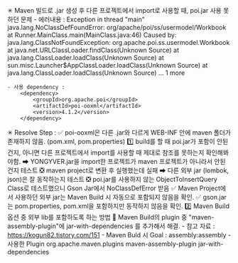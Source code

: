 ✳ Maven 빌드로 .jar 생성 후 다른 프로젝트에서 import로 사용할 때, poi.jar 사용 못하던 문제
	- 에러내용 : Exception in thread "main" java.lang.NoClassDefFoundError: org/apache/poi/ss/usermodel/Workbook at Runner.MainClass.main(MainClass.java:46)
	Caused by: java.lang.ClassNotFoundException: org.apache.poi.ss.usermodel.Workbook
	at java.net.URLClassLoader.findClass(Unknown Source)
	at java.lang.ClassLoader.loadClass(Unknown Source)
	at sun.misc.Launcher$AppClassLoader.loadClass(Unknown Source)
	at java.lang.ClassLoader.loadClass(Unknown Source)
	... 1 more

	- 사용 dependency :
		<dependency>
			<groupId>org.apache.poi</groupId>
			<artifactId>poi-ooxml</artifactId>
			<version>4.1.2</version>
		</dependency>

✳ Resolve Step :
	✅ poi-ooxml은 다른 .jar와 다르게 WEB-INF 안에 maven 폴더가 존재하지 않음. (pom.xml, pom.properties)
	1️⃣ build를 할 때 poi.jar가 포함이 안된건지, 아니면 다른 프로젝트에서 import를 사용할 때 제대로 참조를 못하는지 확인해봐야함.
		➡ YONGYVER.jar을 import한 프로젝트가 maven 프로젝트가 아니라서 안된건지 테스트
			❎ maven project로 변환 후 실행했는데 실패
    	➡ 다른 외부 jar (lombok, json)은 잘 동작하는지 테스트
			❎ poi.jar를 사용하지 않는 ObjectToInsertQuery Class로 테스트했으니 Gson Jar에서 NoClassDefError 받음
    	✅ Maven Project에서 사용하던 외부 jar는 Maven Build 시 자동으로 포함되지 않음을 확인.
    	✅ gson.jar는 pom.properties, pom.xml을 포함하지만 동작하지 않음을 확인.
	2️⃣ Maven Build 옵션 중 외부 lib를 포함하도록 하는 방법
		🎉 Maven Build의 plugin 중 "maven-assembly-plugin"에 jar-with-dependencies 를 추가해서 해결.
		- 참고 자료 : https://kogun82.tistory.com/151
		- Maven Buld 시 Goal : assembly:assembly
		- 사용한 Plugin
		<plugins>
			<plugin>
		        <groupId>org.apache.maven.plugins</groupId>
		        <artifactId>maven-assembly-plugin</artifactId>
		        <configuration>
		          	<descriptorRefs>
		            	<descriptorRef>jar-with-dependencies</descriptorRef>
		          	</descriptorRefs>
		        </configuration>
			</plugin>
		</plugins>